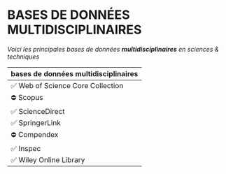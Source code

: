 # BASES DE DONNÉES MULTIDISCIPLINAIRES

*Voici les principales bases de données **multidisciplinaires** en sciences & techniques*   

| bases de données multidisciplinaires |
| :-- |
| ✅ Web of Science Core Collection |
| ⛔️ Scopus |
| ✅ ScienceDirect |
| ✅ SpringerLink |
| ⛔️ Compendex |
| ✅ Inspec |
| ✅ Wiley Online Library |
